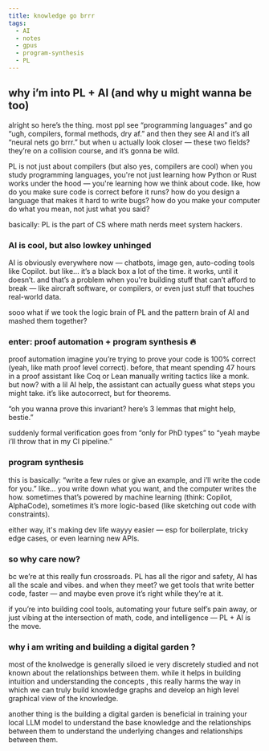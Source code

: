 ```yaml
---
title: knowledge go brrr
tags:
  - AI
  - notes
  - gpus
  - program-synthesis
  - PL
---
```


## why i’m into PL + AI (and why u might wanna be too)
alright so here’s the thing.
most ppl see “programming languages” and go “ugh, compilers, formal methods, dry af.”
and then they see AI and it’s all “neural nets go brrr.”
but when u actually look closer — these two fields? they’re on a collision course, and it’s gonna be wild.

PL is not just about compilers (but also yes, compilers are cool)
when you study programming languages, you're not just learning how Python or Rust works under the hood — you're learning how we think about code.
like, how do you make sure code is correct before it runs?
how do you design a language that makes it hard to write bugs?
how do you make your computer do what you mean, not just what you said?

basically: PL is the part of CS where math nerds meet system hackers.

### AI is cool, but also lowkey unhinged
AI is obviously everywhere now — chatbots, image gen, auto-coding tools like Copilot.
but like... it’s a black box a lot of the time. it works, until it doesn’t.
and that’s a problem when you're building stuff that can’t afford to break — like aircraft software, or compilers, or even just stuff that touches real-world data.

sooo what if we took the logic brain of PL and the pattern brain of AI and mashed them together?

### enter: proof automation + program synthesis 🔥
proof automation
imagine you’re trying to prove your code is 100% correct (yeah, like math proof level correct).
before, that meant spending 47 hours in a proof assistant like Coq or Lean manually writing tactics like a monk.
but now? with a lil AI help, the assistant can actually guess what steps you might take.
it’s like autocorrect, but for theorems.

“oh you wanna prove this invariant? here’s 3 lemmas that might help, bestie.”

suddenly formal verification goes from “only for PhD types” to “yeah maybe i’ll throw that in my CI pipeline.”

### program synthesis
this is basically: “write a few rules or give an example, and i’ll write the code for you.”
like... you write down what you want, and the computer writes the how.
sometimes that’s powered by machine learning (think: Copilot, AlphaCode), sometimes it’s more logic-based (like sketching out code with constraints).

either way, it's making dev life wayyy easier — esp for boilerplate, tricky edge cases, or even learning new APIs.

### so why care now?
bc we’re at this really fun crossroads.
PL has all the rigor and safety, AI has all the scale and vibes.
and when they meet? we get tools that write better code, faster — and maybe even prove it’s right while they’re at it.

if you’re into building cool tools, automating your future self’s pain away, or just vibing at the intersection of math, code, and intelligence —
PL + AI is the move.

### why i am writing and building a digital garden ?
most of the knolwedge is generally siloed ie very discretely studied and not known about the relationships between them. while it helps in building intuition and understanding the concepts , this really harms the way in which we can truly build knowledge graphs and develop an high level graphical view of the knowledge.

another thing is the building a digital garden is beneficial in training your local LLM model to understand the base knowledge and the relationships between them to understand the underlying changes and relationships between them.
